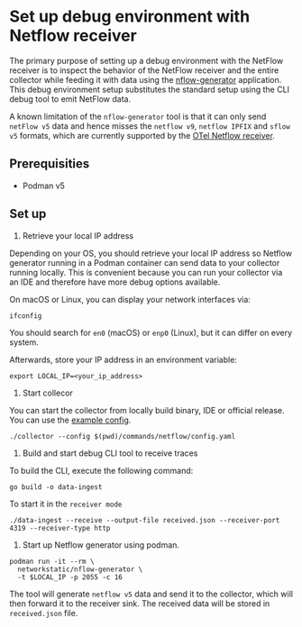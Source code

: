 # Set up debug environment with Netflow receiver

The primary purpose of setting up a debug environment with the NetFlow receiver is to inspect the behavior of the NetFlow receiver and the entire collector while feeding it with data using the [nflow-generator](https://github.com/nerdalert/nflow-generator) application. This debug environment setup substitutes the standard setup using the CLI debug tool to emit NetFlow data.

A known limitation of the `nflow-generator` tool is that it can only send `netFlow v5` data and hence misses the `netflow v9`, `netflow IPFIX` and `sflow v5` formats, which are currently supported by the [OTel Netflow receiver](https://github.com/open-telemetry/opentelemetry-collector-contrib/tree/main/receiver/netflowreceiver).

## Prerequisities

- Podman v5

## Set up

1. Retrieve your local IP address

Depending on your OS, you should retrieve your local IP address so Netflow generator running in a Podman container can send data to your collector running locally. This is convenient because you can run your collector via an IDE and therefore have more debug options available.

On macOS or Linux, you can display your network interfaces via:

```shell
ifconfig
```

You should search for `en0` (macOS) or `enp0` (Linux), but it can differ on every system.

Afterwards, store your IP address in an environment variable:

```shell
export LOCAL_IP=<your_ip_address>
```

1. Start collecor

You can start the collector from locally build binary, IDE or official release. You can use the [example config](./config.yaml).

```shell
./collector --config $(pwd)/commands/netflow/config.yaml
```

1. Build and start debug CLI tool to receive traces

To build the CLI, execute the following command:

```shell
go build -o data-ingest
```

To start it in the `receiver mode`

```shell
./data-ingest --receive --output-file received.json --receiver-port 4319 --receiver-type http
```

1. Start up Netflow generator using podman.

```shell
podman run -it --rm \
  networkstatic/nflow-generator \
  -t $LOCAL_IP -p 2055 -c 16
```

The tool will generate `netflow v5` data and send it to the collector, which will then forward it to the receiver sink. The received data will be stored in `received.json` file.
